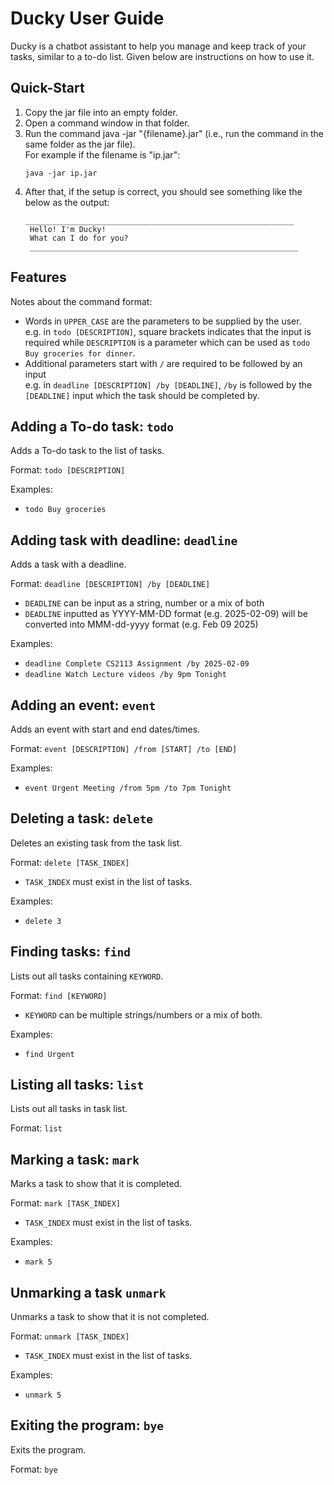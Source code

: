 # Ducky User Guide

Ducky is a chatbot assistant to help you manage and keep track of your tasks, similar to a to-do list. Given below are instructions on how to use it.

## Quick-Start

1. Copy the jar file into an empty folder.
1. Open a command window in that folder.
1. Run the command java -jar "{filename}.jar" (i.e., run the command in the same folder as the jar file).<br/>
   For example if the filename is "ip.jar":
   ```
   java -jar ip.jar
   ```
1. After that, if the setup is correct, you should see something like the below as the output:
   ```
   ____________________________________________________________
    Hello! I'm Ducky!
    What can I do for you?
    ____________________________________________________________
   ```

## Features

Notes about the command format:<br/>
- Words in `UPPER_CASE` are the parameters to be supplied by the user.<br/>
   e.g. in `todo [DESCRIPTION]`, square brackets indicates that the input is required while `DESCRIPTION` is a parameter which can be used as `todo Buy groceries for dinner`.
- Additional parameters start with `/` are required to be followed by an input<br/>
   e.g. in `deadline [DESCRIPTION] /by [DEADLINE]`, `/by` is followed by the `[DEADLINE]` input which the task should be completed by.

## Adding a To-do task: `todo`

Adds a To-do task to the list of tasks.

Format: `todo [DESCRIPTION]`

Examples:<br/>
- `todo Buy groceries`<br/>

## Adding task with deadline: `deadline`

Adds a task with a deadline.<br/>

Format: `deadline [DESCRIPTION] /by [DEADLINE]`
- `DEADLINE` can be input as a string, number or a mix of both
- `DEADLINE` inputted as YYYY-MM-DD format (e.g. 2025-02-09) will be converted into MMM-dd-yyyy format (e.g. Feb 09 2025)

Examples:<br/>
- `deadline Complete CS2113 Assignment /by 2025-02-09`<br/>
- `deadline Watch Lecture videos /by 9pm Tonight`<br/>

## Adding an event: `event`

Adds an event with start and end dates/times.<br/>

Format: `event [DESCRIPTION] /from [START] /to [END]`

Examples:<br/>
- `event Urgent Meeting /from 5pm /to 7pm Tonight`<br/>

## Deleting a task: `delete`

Deletes an existing task from the task list.

Format: `delete [TASK_INDEX]`<br/>
- `TASK_INDEX` must exist in the list of tasks.

Examples:<br/>
- `delete 3`<br/>

## Finding tasks: `find`

Lists out all tasks containing `KEYWORD`.<br/>

Format: `find [KEYWORD]`
- `KEYWORD` can be multiple strings/numbers or a mix of both.

Examples:<br/>
- `find Urgent`

## Listing all tasks: `list`

Lists out all tasks in task list.<br/>

Format: `list`

## Marking a task: `mark`

Marks a task to show that it is completed.<br/>

Format: `mark [TASK_INDEX]`
- `TASK_INDEX` must exist in the list of tasks.

Examples:
- `mark 5`

## Unmarking a task `unmark`

Unmarks a task to show that it is not completed.<br/>

Format: `unmark [TASK_INDEX]`
- `TASK_INDEX` must exist in the list of tasks.

Examples:
- `unmark 5`

## Exiting the program: `bye`

Exits the program.<br/>

Format: `bye`
